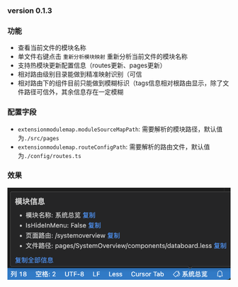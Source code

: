 ### version 0.1.3

### 功能

- 查看当前文件的模块名称
- 单文件右键点击 `重新分析模块映射` 重新分析当前文件的模块名称
- 支持热模块更新配置信息（routes更新、pages更新）
- 相对路由级别目录能做到精准映射识别（可信
- 相对路由下的组件目前只能做到模糊标识（tags信息相对根路由显示，除了文件路径可信外，其余信息存在一定模糊

### 配置字段

- `extensionmodulemap.moduleSourceMapPath`: 需要解析的模块路径，默认值为`./src/pages`
- `extensionmodulemap.routeConfigPath`: 需要解析的路由文件，默认值为`./config/routes.ts`

### 效果

![alt text](images/image.png)
